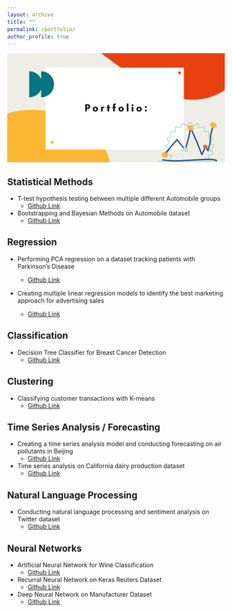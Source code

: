 ```yaml
---
layout: archive
title: ""
permalink: /portfolio/
author_profile: true
---
```


<img src="/images/Portfolio.png" alt="Portfolio" width="650"/>

Statistical Methods
-----
- T-test hypothesis testing between multiple different Automobile groups
  - [Github Link](https://github.com/anajaved/UW_Data_Science_Cert/blob/main/AnaJaved-L04-AutoHypothesis.ipynb)
- Bootstrapping and Bayesian Methods on Automobile dataset
  - [Github Link](https://github.com/anajaved/UW_Data_Science_Cert/blob/main/AnaJaved-M02-HypothesisSim.ipynb)
  
Regression
-----
- Performing PCA regression on a dataset tracking patients with Parkinson’s Disease
  - [Github Link](https://github.com/anajaved/UW_Data_Science_Cert/blob/main/AnaJaved-L07-ParkinsonPCR.ipynb)
 
- Creating multiple linear regression models to identify the best marketing approach for advertising sales
  - [Github Link](https://github.com/anajaved/UW_Data_Science_Cert/blob/main/AnaJaved-L06-AdRegression.ipynb)
  
Classification 
-----
- Decision Tree Classifier for Breast Cancer Detection
  - [Github Link](https://github.com/anajaved/UW_Data_Science_Cert/blob/main/%20L05-BreastCancerDetection-AnaJaved.ipynb)
 
Clustering 
-----
- Classifying customer transactions with K-means
  - [Github Link](https://github.com/anajaved/UW_Data_Science_Cert/blob/main/L03-AnaJaved.ipynb)

Time Series Analysis / Forecasting
-----
- Creating a time series analysis model and conducting forecasting on air pollutants in Beijing
  - [Github Link](https://github.com/anajaved/UW_Data_Science_Cert/blob/main/AnaJaved-M03-HypothesisSim.ipynb)
- Time series analysis on California dairy production dataset
  - [Github Link](https://github.com/anajaved/UW_Data_Science_Cert/blob/main/AnaJaved-M03-RegressionSim-Lesson8.ipynb)

Natural Language Processing
-----
- Conducting natural language processing and sentiment analysis on Twitter dataset
  - [Github Link](https://github.com/anajaved/UW_Data_Science_Cert/blob/main/AnaJaved-L10-SentimentAnalysis.ipynb)

Neural Networks
-----
- Artificial Neural Network for Wine Classification
  - [Github Link](https://github.com/anajaved/UW_Data_Science_Cert/blob/main/L08-ArtificalNeuralNetworks-Project.ipynb)
- Recurral Neural Network on Keras Reuters Dataset
  - [Github Link](https://github.com/anajaved/UW_Data_Science_Cert/blob/main/L10-RNN-Project.ipynb)
- Deep Neural Network on Manufacturer Dataset
  - [Github Link](https://github.com/anajaved/UW_Data_Science_Cert/blob/main/Neural_Network_Manufacturing_Project.ipynb)





